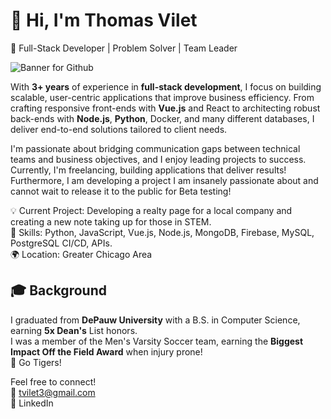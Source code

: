 # 👋 Hi, I'm Thomas Vilet
🚀 Full-Stack Developer | Problem Solver | Team Leader

![Banner for Github](https://pbs.twimg.com/profile_banners/764490691888181249/1726508680/600x200)  

With **3+ years** of experience in **full-stack development**, I focus on building scalable, user-centric applications that improve business efficiency. From crafting responsive front-ends with **Vue.js** and React to architecting robust back-ends with **Node.js**, **Python**, Docker, and many different databases, I deliver end-to-end solutions tailored to client needs.

I'm passionate about bridging communication gaps between technical teams and business objectives, and I enjoy leading projects to success. Currently, I'm freelancing, building applications that deliver results! Furthermore, I am developing a project I am insanely passionate about and cannot wait to release it to the public for Beta testing!

💡 Current Project: Developing a realty page for a local company and creating a new note taking up for those in STEM.  
🔧 Skills: Python, JavaScript, Vue.js, Node.js, MongoDB, Firebase, MySQL, PostgreSQL CI/CD, APIs.    
🌍 Location: Greater Chicago Area  

## 🎓 Background

I graduated from **DePauw University** with a B.S. in Computer Science, earning **5x Dean's** List honors.  
I was a member of the Men's Varsity Soccer team, earning the **Biggest Impact Off the Field Award** when injury prone!  
🐅 Go Tigers!

Feel free to connect!  
📧 tvilet3@gmail.com  
💼 LinkedIn  
